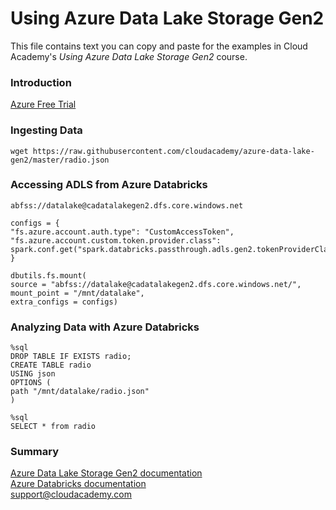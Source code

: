 # Using Azure Data Lake Storage Gen2
This file contains text you can copy and paste for the examples in Cloud Academy's _Using Azure Data Lake Storage Gen2_ course.  

### Introduction
[Azure Free Trial](https://azure.microsoft.com/free) 

### Ingesting Data
```
wget https://raw.githubusercontent.com/cloudacademy/azure-data-lake-gen2/master/radio.json
```

### Accessing ADLS from Azure Databricks
```
abfss://datalake@cadatalakegen2.dfs.core.windows.net
```
```
configs = {
"fs.azure.account.auth.type": "CustomAccessToken",
"fs.azure.account.custom.token.provider.class": spark.conf.get("spark.databricks.passthrough.adls.gen2.tokenProviderClassName")
}

dbutils.fs.mount(
source = "abfss://datalake@cadatalakegen2.dfs.core.windows.net/",
mount_point = "/mnt/datalake",
extra_configs = configs)
```

### Analyzing Data with Azure Databricks
```
%sql
DROP TABLE IF EXISTS radio;
CREATE TABLE radio
USING json
OPTIONS (
path "/mnt/datalake/radio.json"
)
```
```
%sql
SELECT * from radio
```

### Summary
[Azure Data Lake Storage Gen2 documentation](https://docs.microsoft.com/azure/storage/blobs/data-lake-storage-introduction)  
[Azure Databricks documentation](https://docs.microsoft.com/azure/azure-databricks/)  
support@cloudacademy.com
